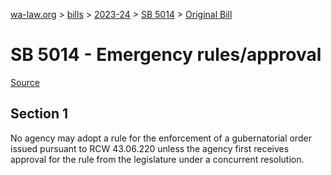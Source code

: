 [wa-law.org](/) > [bills](/bills/) > [2023-24](/bills/2023-24) > [SB 5014](/bills/2023-24/sb/5014/) > [Original Bill](/bills/2023-24/sb/5014/1/)

# SB 5014 - Emergency rules/approval

[Source](http://lawfilesext.leg.wa.gov/biennium/2023-24/Pdf/Bills/Senate%20Bills/5014.pdf)

## Section 1
No agency may adopt a rule for the enforcement of a gubernatorial order issued pursuant to RCW 43.06.220 unless the agency first receives approval for the rule from the legislature under a concurrent resolution.

